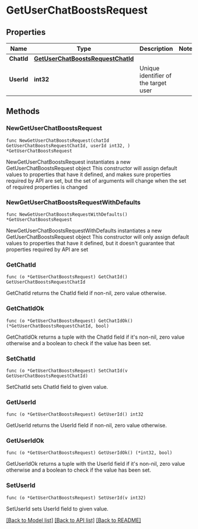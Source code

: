 # GetUserChatBoostsRequest

## Properties

Name | Type | Description | Notes
------------ | ------------- | ------------- | -------------
**ChatId** | [**GetUserChatBoostsRequestChatId**](GetUserChatBoostsRequestChatId.md) |  | 
**UserId** | **int32** | Unique identifier of the target user | 

## Methods

### NewGetUserChatBoostsRequest

`func NewGetUserChatBoostsRequest(chatId GetUserChatBoostsRequestChatId, userId int32, ) *GetUserChatBoostsRequest`

NewGetUserChatBoostsRequest instantiates a new GetUserChatBoostsRequest object
This constructor will assign default values to properties that have it defined,
and makes sure properties required by API are set, but the set of arguments
will change when the set of required properties is changed

### NewGetUserChatBoostsRequestWithDefaults

`func NewGetUserChatBoostsRequestWithDefaults() *GetUserChatBoostsRequest`

NewGetUserChatBoostsRequestWithDefaults instantiates a new GetUserChatBoostsRequest object
This constructor will only assign default values to properties that have it defined,
but it doesn't guarantee that properties required by API are set

### GetChatId

`func (o *GetUserChatBoostsRequest) GetChatId() GetUserChatBoostsRequestChatId`

GetChatId returns the ChatId field if non-nil, zero value otherwise.

### GetChatIdOk

`func (o *GetUserChatBoostsRequest) GetChatIdOk() (*GetUserChatBoostsRequestChatId, bool)`

GetChatIdOk returns a tuple with the ChatId field if it's non-nil, zero value otherwise
and a boolean to check if the value has been set.

### SetChatId

`func (o *GetUserChatBoostsRequest) SetChatId(v GetUserChatBoostsRequestChatId)`

SetChatId sets ChatId field to given value.


### GetUserId

`func (o *GetUserChatBoostsRequest) GetUserId() int32`

GetUserId returns the UserId field if non-nil, zero value otherwise.

### GetUserIdOk

`func (o *GetUserChatBoostsRequest) GetUserIdOk() (*int32, bool)`

GetUserIdOk returns a tuple with the UserId field if it's non-nil, zero value otherwise
and a boolean to check if the value has been set.

### SetUserId

`func (o *GetUserChatBoostsRequest) SetUserId(v int32)`

SetUserId sets UserId field to given value.



[[Back to Model list]](../README.md#documentation-for-models) [[Back to API list]](../README.md#documentation-for-api-endpoints) [[Back to README]](../README.md)


